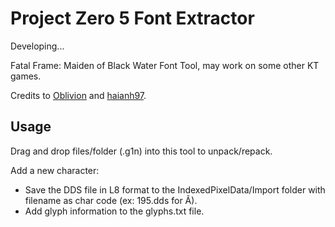 # Project Zero 5 Font Extractor

Developing...

Fatal Frame: Maiden of Black Water Font Tool, may work on some other KT games.

Credits to [Oblivion](https://viethoagame.com/members/oblivion.4/) and [haianh97](https://viethoagame.com/members/haianh97.441/).

## Usage

Drag and drop files/folder (.g1n) into this tool to unpack/repack.

Add a new character:
* Save the DDS file in L8 format to the IndexedPixelData/Import folder with filename as char code (ex: 195.dds for Ã).
* Add glyph information to the glyphs.txt file.